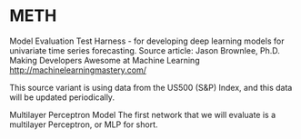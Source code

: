 # METH
Model Evaluation Test Harness - for developing deep learning models for univariate time series forecasting.
Source article: Jason Brownlee, Ph.D.
Making Developers Awesome at Machine Learning
http://machinelearningmastery.com/

This source variant is using data from the US500 (S&P) Index, and this data will be updated periodically.

Multilayer Perceptron Model
  The first network that we will evaluate is a multilayer Perceptron, or MLP for short.
